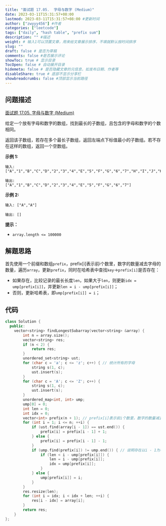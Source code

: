 ```yaml
---
title: "面试题 17.05.  字母与数字 (Medium)"
date: 2023-03-11T15:31:57+08:00
lastmod: 2023-03-11T15:31:57+08:00 #更新时间
author: ["zwyyy456"] #作者
categories: ["leetcode"]
tags: ["daily", "hash table", "prefix sum"]
description: "" #描述
weight: # 输入1可以顶置文章，用来给文章展示排序，不填就默认按时间排序
slug: ""
draft: false # 是否为草稿
comments: false #是否展示评论
showToc: true # 显示目录
TocOpen: false # 自动展开目录
hidemeta: false # 是否隐藏文章的元信息，如发布日期、作者等
disableShare: true # 底部不显示分享栏
showbreadcrumbs: false #顶部显示当前路径
---
```

## 问题描述
[面试题 17.05.  字母与数字 (Medium)](https://leetcode.cn/problems/find-longest-subarray-lcci/)

给定一个放有字母和数字的数组，找到最长的子数组，且包含的字母和数字的个数相同。

返回该子数组，若存在多个最长子数组，返回左端点下标值最小的子数组。若不存在这样的数组，返回一个空数组。

**示例 1:**

```
输入:
["A","1","B","C","D","2","3","4","E","5","F","G","6","7","H","I","J","K","L","M"]

输出:
["A","1","B","C","D","2","3","4","E","5","F","G","6","7"]

```

**示例 2:**

```
输入: ["A","A"]

输出: []

```

**提示：**

- `array.length <= 100000`

## 解题思路
首先使用一个前缀和数组`prefix`，prefix[i]表示前i个数里，数字的数量减去字母的数量，遍历`array`，更新`prefix`，同时在哈希表中查找`key`->`prefix[i]`是否存在：
- 如果存在，比较记录的最长长度`len`，如果大于`len`，则更新`idx = ump[prefix[i]]`，并更新`len = i - ump[prefix[i]]`；
- 否则，更新哈希表，即`ump[prefix[i]] = i`；

## 代码
```cpp
class Solution {
  public:
    vector<string> findLongestSubarray(vector<string> &array) {
        int n = array.size();
        vector<string> res;
        if (n < 2) {
            return res;
        }
        unordered_set<string> ust;
        for (char c = 'a'; c <= 'z'; c++) { // 统计所有的字母
            string s(1, c);
            ust.insert(s);
        }
        for (char c = 'A'; c <= 'Z'; c++) {
            string s(1, c);
            ust.insert(s);
        }
        unordered_map<int, int> ump;
        ump[0] = 0;
        int len = 0;
        int idx = 0;
        vector<int> prefix(n + 1); // prefix[i]表示前i个数里，数字的数量减去字母的数量
        for (int i = 1; i <= n; ++i) {
            if (ust.find(array[i - 1]) == ust.end()) {
                prefix[i] = prefix[i - 1] + 1;
            } else {
                prefix[i] = prefix[i - 1] - 1;
            }
            if (ump.find(prefix[i]) != ump.end()) { // 说明存在以i - 1为右端点的子数组
                if (len < i - ump[prefix[i]]) {
                    len = i - ump[prefix[i]];
                    idx = ump[prefix[i]];
                }
            } else {
                ump[prefix[i]] = i;
            }
        }
        res.resize(len);
        for (int i = idx; i < idx + len; ++i) {
            res[i - idx] = array[i];
        }
        return res;
    }
};
```
